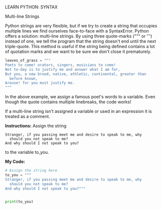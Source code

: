 
LEARN PYTHON: SYNTAX

Multi-line Strings

Python strings are very flexible, but if we try to create a string that occupies multiple lines we find ourselves face-to-face with a SyntaxError. Python offers a solution: multi-line strings. By using three quote-marks (""" or ''') instead of one, we tell the program that the string doesn't end until the next triple-quote. This method is useful if the string being defined contains a lot of quotation marks and we want to be sure we don't close it prematurely.
```py
leaves_of_grass = """
Poets to come! orators, singers, musicians to come!
Not to-day is to justify me and answer what I am for,
But you, a new brood, native, athletic, continental, greater than
  before known,
Arouse! for you must justify me.
"""
```
In the above example, we assign a famous poet's words to a variable. Even though the quote contains multiple linebreaks, the code works!

If a multi-line string isn't assigned a variable or used in an expression it is treated as a comment.

**Instructions:**
Assign the string
```
Stranger, if you passing meet me and desire to speak to me, why
  should you not speak to me?
And why should I not speak to you?
```
to the variable to_you.

**My Code:**
```py
# Assign the string here
to_you = """
Stranger, if you passing meet me and desire to speak to me, why
  should you not speak to me?
And why should I not speak to you?"""


print(to_you)
```
